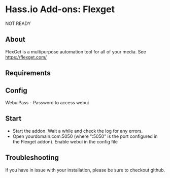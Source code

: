# Hass.io Add-ons: Flexget

NOT READY

## About
FlexGet is a multipurpose automation tool for all of your media. See https://flexget.com/

## Requirements

## Config
WebuiPass - Password to access webui


## Start

- Start the addon. Wait a while and check the log for any errors.
- Open yourdomain.com:5050 (where ":5050" is the port configured in the Flexget addon). Enable webui in the config file

## Troubleshooting

If you have in issue with your installation, please be sure to checkout github.
